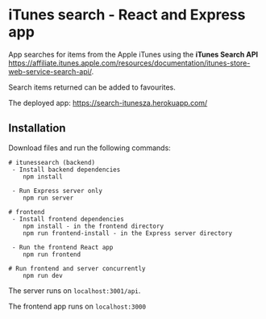 # iTunes search - React and Express app

App searches for items from the Apple iTunes using the **iTunes Search API** https://affiliate.itunes.apple.com/resources/documentation/itunes-store-web-service-search-api/.

Search items returned can be added to favourites.

The deployed app: https://search-itunesza.herokuapp.com/

## Installation

Download files and run the following commands:

```
# itunessearch (backend)
 - Install backend dependencies
    npm install

 - Run Express server only
    npm run server

# frontend
 - Install frontend dependencies
    npm install - in the frontend directory
    npm run frontend-install - in the Express server directory

 - Run the frontend React app
    npm run frontend

# Run frontend and server concurrently
    npm run dev

```

The server runs on `localhost:3001/api`.

The frontend app runs on `localhost:3000`
